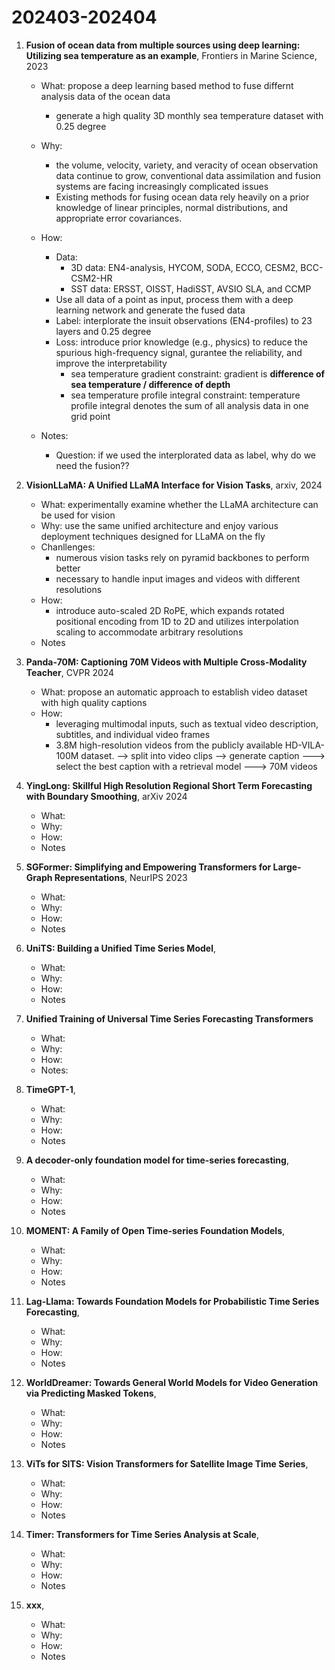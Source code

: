 # 202403-202404
1. **Fusion of ocean data from multiple sources using deep learning: Utilizing sea temperature as an example**, Frontiers in Marine Science, 2023

   * What: propose a deep learning based method to fuse differnt analysis data of the ocean data
     * generate a high quality 3D monthly sea temperature dataset with 0.25 degree

   * Why: 
     * the volume, velocity, variety, and veracity of ocean observation data continue to grow, conventional data assimilation and fusion systems are facing increasingly complicated issues
     * Existing methods for fusing ocean data rely heavily on a prior knowledge of linear principles, normal distributions, and appropriate error covariances.
   * How:
     * Data:
       * 3D data: EN4-analysis, HYCOM, SODA, ECCO, CESM2, BCC-CSM2-HR
       * SST data: ERSST, OISST, HadiSST, AVSIO SLA, and CCMP
     * Use all data of a point as input, process them with a deep learning network and generate the fused data
     * Label: interplorate the insuit observations (EN4-profiles) to 23 layers and 0.25 degree
     * Loss: introduce prior knowledge (e.g., physics) to reduce the spurious high-frequency signal, gurantee the reliability, and improve the interpretability
       * sea temperature gradient constraint: gradient is **difference of sea temperature / difference of depth**
       * sea temperature profile integral constraint: temperature profile integral denotes the sum of all analysis data in one grid point 
   * Notes: 
     * Question: if we used the interplorated data as label, why do we need the fusion??

2. **VisionLLaMA: A Unified LLaMA Interface for Vision Tasks**, arxiv, 2024

   * What: experimentally examine whether the LLaMA architecture can be used for vision 
   * Why: use the same unified architecture and enjoy various deployment techniques designed for LLaMA on the fly
   * Chanllenges:
     * numerous vision tasks rely on pyramid backbones to perform better
     *  necessary to handle input images and videos with different resolutions
   * How:
     * introduce auto-scaled 2D RoPE, which expands rotated positional encoding from 1D to 2D and utilizes interpolation scaling to accommodate arbitrary resolutions
   * Notes

3. **Panda-70M: Captioning 70M Videos with Multiple Cross-Modality Teacher**, CVPR 2024

   * What: propose an automatic approach to establish video dataset with high quality captions
   * How:  
     * leveraging multimodal inputs, such as textual video description, subtitles, and individual video frames
     * 3.8M high-resolution videos from the publicly available HD-VILA-100M dataset. --> split into video clips --> generate caption ---> select the best caption with a retrieval model ---> 70M videos

4. **YingLong: Skillful High Resolution Regional Short Term Forecasting with Boundary Smoothing**, arXiv 2024

   * What:
   * Why:
   * How:
   * Notes

5. **SGFormer: Simplifying and Empowering Transformers for Large-Graph Representations**, NeurIPS 2023

   * What:
   * Why:
   * How:
   * Notes

6. **UniTS: Building a Unified Time Series Model**, 

   * What:
   * Why:
   * How:
   * Notes

7. **Unified Training of Universal Time Series Forecasting Transformers**

   * What:
   * Why:
   * How:
   * Notes:

8. **TimeGPT-1**, 

   * What:
   * Why:
   * How:
   * Notes

9. **A decoder-only foundation model for time-series forecasting**, 

   * What:
   * Why:
   * How:
   * Notes

10. **MOMENT: A Family of Open Time-series Foundation Models**, 

    * What:
    * Why:
    * How:
    * Notes

11. **Lag-Llama: Towards Foundation Models for Probabilistic Time Series Forecasting**, 

    * What:
    * Why:
    * How:
    * Notes

12. **WorldDreamer: Towards General World Models for Video Generation via Predicting Masked Tokens**, 

    * What:
    * Why:
    * How:
    * Notes

13. **ViTs for SITS: Vision Transformers for Satellite Image Time Series**, 

    * What:
    * Why:
    * How:
    * Notes

14. **Timer: Transformers for Time Series Analysis at Scale**, 

    * What:
    * Why:
    * How:
    * Notes

15. **xxx**, 

    * What:
    * Why:
    * How:
    * Notes